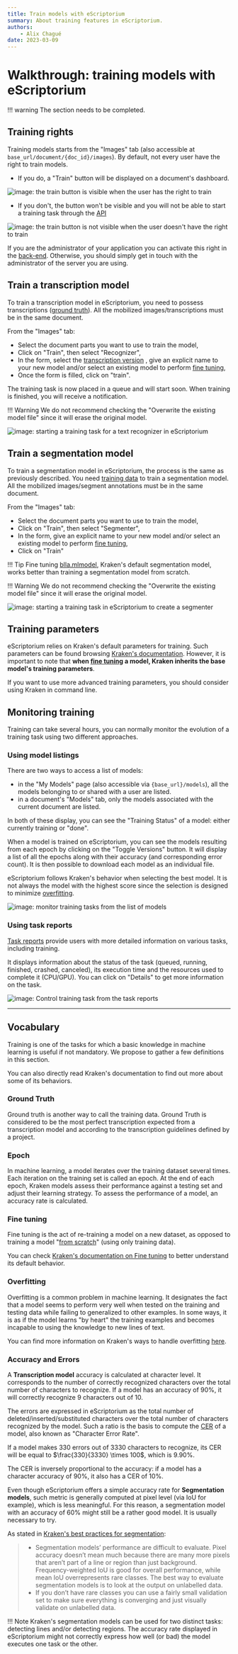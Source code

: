 ```yaml
---
title: Train models with eScriptorium
summary: About training features in eScriptorium.
authors:
    - Alix Chagué
date: 2023-03-09
---
```


# Walkthrough: training models with eScriptorium

!!! warning
    The section needs to be completed.

## Training rights

Training models starts from the "Images" tab (also accessible at `base_url/document/{doc_id}/images`). By default, not every user have the right to train models.

- If you do, a "Train" button will be displayed on a document's dashboard.

![image: the train button is visible when the user has the right to train](img/train/train_rights_yes.png "The train button is visible when the user has the right to train models")

- If you don't, the button won't be visible and you will not be able to start a training task through the [API](walkthrough_api.md)

![image: the train button is not visible when the user doesn't have the right to train](img/train/train_rights_no.png "The train button is not visible when the user doesn't have the right to train models")

If you are the administrator of your application you can activate this right in the [back-end](walkthrough_administrators.md#back-end). Otherwise, you should simply get in touch with the administrator of the server you are using.

## Train a transcription model

To train a transcription model in eScriptorium, you need to possess transcriptions ([ground truth](#ground-truth)). All the mobilized images/transcriptions must be in the same document.

From the "Images" tab:

- Select the document parts you want to use to train the model,
- Click on "Train", then select "Recognizer",
- In the form, select the [transcription version](walkthrough_transcribe.md) <!-- target transcription version in particular -->, give an explicit name to your new model and/or select an existing model to perform [fine tuning](#fine-tuning),
- Once the form is filled, click on "train".

The training task is now placed in a queue and will start soon. When training is finished, you will receive a notification.  

!!! Warning
    We do not recommend checking the "Overwrite the existing model file" since it will erase the original model.

![image: starting a training task for a text recognizer in eScriptorium](img/train/train_recognizer.gif "Train a text recognizer in eScriptorium before cancelling the task.")

## Train a segmentation model

To train a segmentation model in eScriptorium, the process is the same as previously described. You need [training data](walkthrough_segment.md) to train a segmentation model. All the mobilized images/segment annotations must be in the same document.  

From the "Images" tab:

- Select the document parts you want to use to train the model,
- Click on "Train", then select "Segmenter",
- In the form, give an explicit name to your new model and/or select an existing model to perform [fine tuning](#fine-tuning),
- Click on "Train"

!!! Tip
    Fine tuning [blla.mlmodel](https://github.com/mittagessen/kraken/blob/master/kraken/blla.mlmodel), Kraken's default segmentation model, works better than training a segmentation model from scratch.  

!!! Warning
    We do not recommend checking the "Overwrite the existing model file" since it will erase the original model.

![image: starting a training task in eScriptorium to create a segmenter](img/train/train_segmenter.gif "Start training a segmenter in eScriptorium and cancel the task.")

## Training parameters

eScriptorium relies on Kraken's default parameters for training. Such parameters can be found browsing [Kraken's documentation](https://kraken.re/). However, it is important to note that **when [fine tuning](#fine-tuning) a model, Kraken inherits the base model's training parameters**.

If you want to use more advanced training parameters, you should consider using Kraken in command line.  

## Monitoring training

Training can take several hours, you can normally monitor the evolution of a training task using two different approaches.

### Using model listings  

There are two ways to access a list of models:

- in the "My Models" page (also accessible via `{base_url}/models`), all the models belonging to or shared with a user are listed.  
- in a document's "Models" tab, only the models associated with the current document are listed.  

In both of these display, you can see the "Training Status" of a model: either currently training or "done".  

When a model is trained on eScriptorium, you can see the models resulting from each epoch by clicking on the "Toggle Versions" button. It will display a list of all the epochs along with their accuracy (and corresponding error count). It is then possible to download each model as an individual file.

eScriptorium follows Kraken's behavior when selecting the best model. It is not always the model with the highest score since the selection is designed to minimize [overfitting](#overfitting).

![image: monitor training tasks from the list of models](img/train/monitor_models_list.gif "You can use the 'Models' tab to cancel a training, or monitor its progression thanks to the 'toggle versions' feature")

### Using task reports

[Task reports](walkthrough_users.md#task-reports) provide users with more detailed information on various tasks, including training.  

It displays information about the status of the task (queued, running, finished, crashed, canceled), its execution time and the resources used to complete it (CPU/GPU). You can click on "Details" to get more information on the task.  

![image: Control training task from the task reports](img/train/task_reports.png "There are three training tasks displayed: one if finished, one was canceled and one is running.")

---

## Vocabulary

Training is one of the tasks for which a basic knowledge in machine learning is useful if not mandatory. We propose to gather a few definitions in this section.

You can also directly read Kraken's documentation to find out more about some of its behaviors.

### Ground Truth

Ground truth is another way to call the training data. Ground Truth is considered to be the most perfect transcription expected from a transcription model and according to the transcription guidelines defined by a project.  

### Epoch

In machine learning, a model iterates over the training dataset several times. Each iteration on the training set is called an epoch. At the end of each epoch, Kraken models assess their performance against a testing set and adjust their learning strategy. To assess the performance of a model, an accuracy rate is calculated.  

### Fine tuning  

Fine tuning is the act of re-training a model on a new dataset, as opposed to training a model "[from scratch](https://kraken.re/master/ketos.html#from-scratch)" (using only training data).  

You can check [Kraken's documentation on Fine tuning](https://kraken.re/master/ketos.html#fine-tuning) to better understand its default behavior.

### Overfitting

Overfitting is a common problem in machine learning. It designates the fact that a model seems to perform very well when tested on the training and testing data while failing to generalized to other examples. In some ways, it is as if the model learns "by heart" the training examples and becomes incapable to using the knowledge to new lines of text.  

You can find more information on Kraken's ways to handle overfitting [here](https://kraken.re/master/training.html#training).

### Accuracy and Errors

A **Transcription model** accuracy is calculated at character level. It corresponds to the number of correctly recognized characters over the total number of characters to recognize. If a model has an accuracy of 90%, it will correctly recognize 9 characters out of 10.  

The errors are expressed in eScriptorium as the total number of deleted/inserted/substituted characters over the total number of characters recognized by the model. Such a ratio is the basis to compute the [CER](https://towardsdatascience.com/evaluating-ocr-output-quality-with-character-error-rate-cer-and-word-error-rate-wer-853175297510) of a model, also known as "Character Error Rate".  

If a model makes 330 errors out of 3330 characters to recognize, its CER will be equal to $\frac{330}{3330} \times 100$, which is 9.90%.

The CER is inversely proportional to the accuracy: if a model has a character accuracy of 90%, it also has a CER of 10%.

Even though eScriptorium offers a simple accuracy rate for **Segmentation models**, such metric is generally computed at pixel level (via IoU for example), which is less meaningful. For this reason, a segmentation model with an accuracy of 60% might still be a rather good model. It is usually necessary to try.  

As stated in [Kraken's best practices for segmentation](https://kraken.re/master/ketos.html#segmentation-model-training):

> - Segmentation models’ performance are difficult to evaluate. Pixel accuracy doesn’t mean much because there are many more pixels that aren’t part of a line or region than just background. Frequency-weighted IoU is good for overall performance, while mean IoU overrepresents rare classes. The best way to evaluate segmentation models is to look at the output on unlabelled data.
> - If you don’t have rare classes you can use a fairly small validation set to make sure everything is converging and just visually validate on unlabelled data.

!!! Note
    Kraken's segmentation models can be used for two distinct tasks: detecting lines and/or detecting regions. The accuracy rate displayed in eScriptorium might not correctly express how well (or bad) the model executes one task or the other.  
